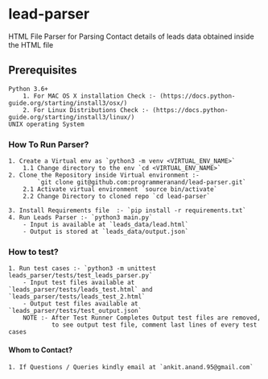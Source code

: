 # lead-parser
HTML File Parser for Parsing Contact details of leads data obtained inside the HTML file

## Prerequisites
    Python 3.6+
        1. For MAC OS X installation Check :- (https://docs.python-guide.org/starting/install3/osx/)
        2. For Linux Distributions Check :- (https://docs.python-guide.org/starting/install3/linux/)
    UNIX operating System
    
### How To Run Parser?
    1. Create a Virtual env as `python3 -m venv <VIRTUAL_ENV_NAME>`
        1.1 Change directory to the env `cd <VIRTUAL_ENV_NAME>`
    2. Clone the Repository inside Virtual environment :-  
            `git clone git@github.com:programmeranand/lead-parser.git`
        2.1 Activate virtual environment `source bin/activate`
        2.2 Change Directory to cloned repo `cd lead-parser`
         
    3. Install Requirements file  :- `pip install -r requirements.txt`
    4. Run Leads Parser :- `python3 main.py`
        - Input is available at `leads_data/lead.html`
        - Output is stored at `leads_data/output.json`
        
### How to test?
    1. Run test cases :- `python3 -m unittest leads_parser/tests/test_leads_parser.py`
        - Input test files available at `leads_parser/tests/leads_test.html` and `leads_parser/tests/leads_test_2.html`
        - Output test files available at `leads_parser/tests/test_output.json`
        NOTE :- After Test Runner Completes Output test files are removed,
                to see output test file, comment last lines of every test cases
#### Whom to Contact?
    1. If Questions / Queries kindly email at `ankit.anand.95@gmail.com`
